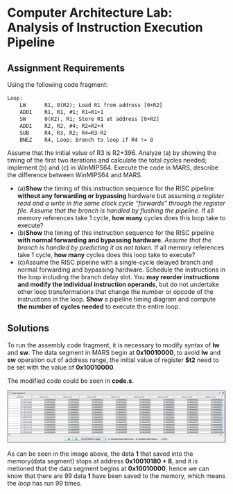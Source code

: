 # Computer Architecture Lab: Analysis of Instruction Execution Pipeline

## Assignment Requirements
Using the following code fragment:
```assembly
Loop:
    LW      R1, 0(R2); Load R1 from address [0+R2]
    ADDI    R1, R1, #1; R1=R1+1
    SW      0(R2), R1; Store R1 at address [0+R2]
    ADDI    R2, R2, #4; R2=R2+4
    SUB     R4, R3, R2; R4=R3-R2
    BNEZ    R4, Loop; Branch to loop if R4 != 0
```
Assume that the initial value of R3 is R2+396.
Analyze (a) by showing the timing of the first two iterations and calculate the total cycles needed; implement (b) and (c) in WinMIPS64. Execute the code in MARS, describe the difference between WinMIPS64 and MARS.
- (a)**Show** the timing of this instruction sequence for the RISC pipeline **without any forwarding or bypassing** hardware but assuming *a register read and a write in the same clock cycle “forwards” through the register file. Assume that the branch is handled by flushing the pipeline.* If all memory references take 1 cycle, **how many** cycles does this loop take to execute?
- (b)**Show** the timing of this instruction sequence for the RISC pipeline **with normal forwarding and bypassing hardware.** *Assume that the branch is handled by predicting it as not taken.* If all memory references take 1 cycle, **how many** cycles does this loop take to execute?
- (c)Assume the RISC pipeline with a single-cycle delayed branch and normal forwarding and bypassing hardware. Schedule the instructions in the loop including the branch delay slot. You **may reorder instructions and modify the individual instruction operands**, but do not undertake other loop transformations that change the number or opcode of the instructions in the loop. **Show** a pipeline timing diagram and compute **the number of cycles needed** to execute the entire loop.

## Solutions

To run the assembly code fragment, it is necessary to modify syntax of **lw** and **sw**.
The data segment in MARS begin at **0x10010000**, to avoid **lw** and **sw** operation out of address range, the initial value of
register **$t2** need to be set with the value of **0x10010000**.

The modified code could be seen in **code.s**.

![MARS_RESULT](./data/img/MARS_result.png "Result of running assembly code in MARS")

As can be seen in the image above, the data **1** that saved into the memory(data segment) stops at address **0x10010180 + 8**, and it is metioned that the data segment begins at **0x10010000**, hence we can know that there are 99 data **1** have been saved to the memory, which means the *loop* has run 99 times.